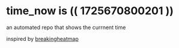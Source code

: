 # time_now is (( 1725670800201 ))

an automated repo that shows the currnent time

inspired by [breakingheatmap](https://github.com/breakingheatmap/breakingheatmap)